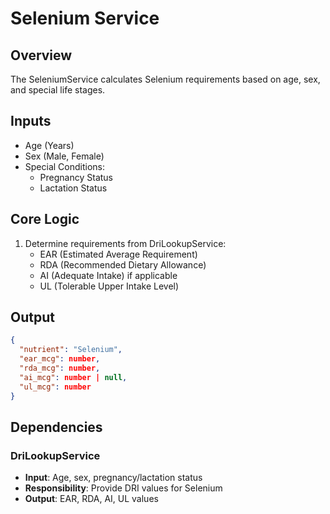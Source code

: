 # Selenium Service

## Overview
The SeleniumService calculates Selenium requirements based on age, sex, and special life stages.

## Inputs
- Age (Years)
- Sex (Male, Female)
- Special Conditions:
  - Pregnancy Status
  - Lactation Status

## Core Logic
1. Determine requirements from DriLookupService:
   - EAR (Estimated Average Requirement)
   - RDA (Recommended Dietary Allowance)
   - AI (Adequate Intake) if applicable
   - UL (Tolerable Upper Intake Level)

## Output
```json
{
  "nutrient": "Selenium",
  "ear_mcg": number,
  "rda_mcg": number,
  "ai_mcg": number | null,
  "ul_mcg": number
}
```

## Dependencies
### DriLookupService
- **Input**: Age, sex, pregnancy/lactation status
- **Responsibility**: Provide DRI values for Selenium
- **Output**: EAR, RDA, AI, UL values 